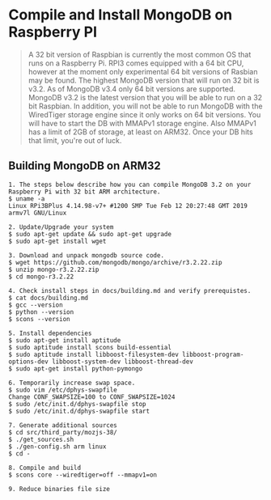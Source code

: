 Compile and Install MongoDB on Raspberry PI
===========================================

> A 32 bit version of Raspbian is currently the most common OS that runs on a Raspberry Pi. RPI3 comes equipped with a 64 bit CPU, however at the moment only experimental 64 bit versions of Rasbian may be found.
> The highest MongoDB version that will run on 32 bit is v3.2. As of MongoDB v3.4 only 64 bit versions are supported. MongoDB v3.2 is the latest version that you will be able to run on a 32 bit Raspbian. In addition, you will not be able to run MongoDB with the WiredTiger storage engine since it only works on 64 bit versions. You will have to start the DB with MMAPv1 storage engine. Also MMAPv1 has a limit of 2GB of storage, at least on ARM32. Once your DB hits that limit,
> you're out of luck. 

Building MongoDB on ARM32
-------------------------
```
1. The steps below describe how you can compile MongoDB 3.2 on your Raspberry Pi with 32 bit ARM architecture.
$ uname -a 
Linux RPi3BPlus 4.14.98-v7+ #1200 SMP Tue Feb 12 20:27:48 GMT 2019 armv7l GNU/Linux

2. Update/Upgrade your system 
$ sudo apt-get update && sudo apt-get upgrade 
$ sudo apt-get install wget 

3. Download and unpack mongodb source code. 
$ wget https://github.com/mongodb/mongo/archive/r3.2.22.zip
$ unzip mongo-r3.2.22.zip 
$ cd mongo-r3.2.22

4. Check install steps in docs/building.md and verify prerequistes.
$ cat docs/building.md 
$ gcc --version 
$ python --version
$ scons --version 

5. Install dependencies
$ sudo apt-get install aptitude 
$ sudo aptitude install scons build-essential
$ sudo aptitude install libboost-filesystem-dev libboost-program-options-dev libboost-system-dev libboost-thread-dev 
$ sudo apt-get install python-pymongo

6. Temporarily increase swap space.
$ sudo vim /etc/dphys-swapfile 
Change CONF_SWAPSIZE=100 to CONF_SWAPSIZE=1024 
$ sudo /etc/init.d/dphys-swapfile stop 
$ sudo /etc/init.d/dphys-swapfile start 

7. Generate additional sources 
$ cd src/third_party/mozjs-38/
$ ./get_sources.sh 
$ ./gen-config.sh arm linux 
$ cd -

8. Compile and build 
$ scons core --wiredtiger=off --mmapv1=on 

9. Reduce binaries file size 

```

